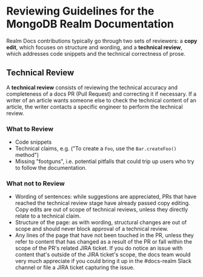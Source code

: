 # Reviewing Guidelines for the MongoDB Realm Documentation

Realm Docs contributions typically go through two sets of reviewers:
a **copy edit**, which focuses on structure and wording, and a
**technical review**, which addresses code snippets and the technical
correctness of prose.

## Technical Review

A **technical review** consists of reviewing the technical accuracy and
completeness of a docs PR (Pull Request) and correcting it if necessary.
If a writer of an article wants someone else to check the technical
content of an article, the writer contacts a specific engineer to
perform the technical review.

### What to Review

- Code snippets
- Technical claims, e.g. ("To create a `Foo`, use the `Bar.createFoo()` method")
- Missing "footguns", i.e. potential pitfalls that could trip up users
  who try to follow the documentation.

### What not to Review

- Wording of sentences: while suggestions are appreciated, PRs
  that have reached the technical review stage have already passed copy
  editing. Copy edits are out of scope of technical reviews, unless they
  directly relate to a technical claim.
- Structure of the page: as with wording, structural changes are out of
  scope and should never block approval of a technical review.
- Any lines of the page that have not been touched in the PR,
  unless they refer to content that has changed as a result of the PR or
  fall within the scope of the PR's related JIRA ticket. If you do notice
  an issue with content that's outside of the JIRA ticket's scope, the
  docs team would very much appreciate if you could bring it up in the
  #docs-realm Slack channel or file a JIRA ticket capturing the issue.
